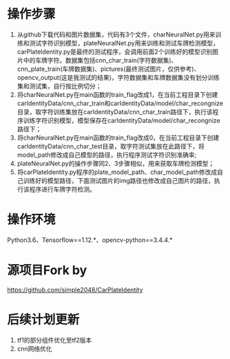 # 操作步骤
1. 从github下载代码和图片数据集，代码有3个文件，charNeuralNet.py用来训练和测试字符识别模型，plateNeuralNet.py用来训练和测试车牌检测模型，carPlateIdentity.py是最终的测试程序，会调用前面2个训练好的模型识别图片中的车牌字符。数据集包括cnn_char_train(字符数据集)、cnn_plate_train(车牌数据集)、pictures(最终测试图片，仅供参考)、opencv_output(这是我测试的结果)，字符数据集和车牌数据集没有划分训练集和测试集，自行按比例切分；
2. 将charNeuralNet.py在main函数的train_flag改成1，在当前工程目录下创建carIdentityData/cnn_char_train和carIdentityData/model/char_recongnize目录，取字符训练集放在carIdentityData/cnn_char_train路径下，执行该程序训练字符识别模型，模型保存在carIdentityData/model/char_recongnize路径下；
3. 将charNeuralNet.py在main函数的train_flag改成0，在当前工程目录下创建carIdentityData/cnn_char_test目录，取字符测试集放在此路径下，将model_path修改成自己模型的路径，执行程序测试字符识别准确率;
4. plateNeuralNet.py的操作步骤同2、3步骤相似，用来获取车牌检测模型；
5. 将carPlateIdentity.py程序的plate_model_path、char_model_path修改成自己训练好的模型路径，下面测试图片的img路径也修改成自己图片的路径，执行该程序进行车牌字符检测。

# 操作环境
Python3.6、Tensorflow==1.12.\*、opencv-python==3.4.4.\*

# 源项目Fork by
https://github.com/simple2048/CarPlateIdentity

# 后续计划更新
1. tf1的部分组件优化至tf2版本
2. cnn网络优化
